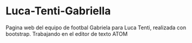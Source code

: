 # Luca-Tenti-Gabriella
Pagina web del equipo de footbal Gabriela para Luca Tenti, realizada con bootstrap. Trabajando en el editor de texto ATOM
